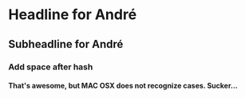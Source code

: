 # Headline for André
## Subheadline for André
### Add space after hash
#### That's awesome, but MAC OSX does not recognize cases. Sucker...
